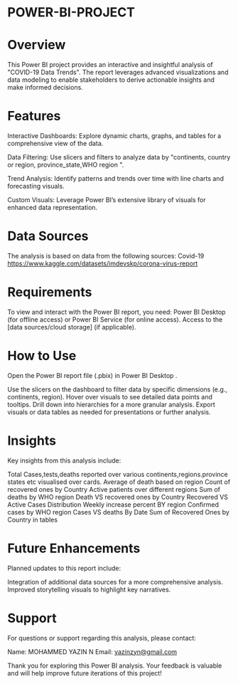 # POWER-BI-PROJECT 
# Overview

This Power BI project provides an interactive and insightful analysis of "COVID-19 Data Trends". The report leverages advanced visualizations and data modeling to enable stakeholders to derive actionable insights and make informed decisions.

# Features

Interactive Dashboards: Explore dynamic charts, graphs, and tables for a comprehensive view of the data.

Data Filtering: Use slicers and filters to analyze data by "continents, country or region, province_state,WHO region ".

Trend Analysis: Identify patterns and trends over time with line charts and forecasting visuals.

Custom Visuals: Leverage Power BI’s extensive library of visuals for enhanced data representation.

# Data Sources

The analysis is based on data from the following sources:
Covid-19 https://www.kaggle.com/datasets/imdevskp/corona-virus-report 

# Requirements

To view and interact with the Power BI report, you need:
Power BI Desktop (for offline access) or Power BI Service (for online access).
Access to the [data sources/cloud storage] (if applicable).

# How to Use

Open the Power BI report file (.pbix) in Power BI Desktop .

Use the slicers on the dashboard to filter data by specific dimensions (e.g., continents, region).
Hover over visuals to see detailed data points and tooltips.
Drill down into hierarchies for a more granular analysis.
Export visuals or data tables as needed for presentations or further analysis.

# Insights

Key insights from this analysis include:

Total Cases,tests,deaths reported over various continents,regions.province states etc visualised over cards.
Average of death based on region
Count of recovered ones by Country
Active patients over different regions
Sum of deaths by WHO  region
Death VS recovered ones by Country
Recovered VS Active Cases Distribution
Weekly increase percent BY region
Confirmed cases by WHO region
Cases VS deaths By Date
Sum of Recovered Ones by Country in tables

# Future  Enhancements

Planned updates to this report include:

Integration of additional data sources for a more comprehensive analysis.
Improved storytelling visuals to highlight key narratives.

# Support

For questions or support regarding this analysis, please contact:

Name: MOHAMMED YAZIN N 
Email: yazinzyn@gmail.com


Thank you for exploring this Power BI analysis. Your feedback is valuable and will help improve future iterations of this project!

